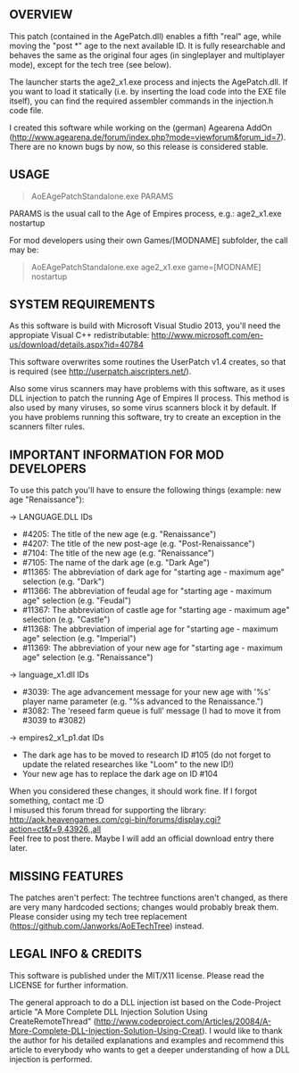 ## OVERVIEW

This patch (contained in the AgePatch.dll) enables a fifth "real" age, while moving the "post *" age to the next available ID. It is fully researchable and behaves the same as the original four ages (in singleplayer and multiplayer mode), except for the tech tree (see below).

The launcher starts the age2_x1.exe process and injects the AgePatch.dll. If you want to load it statically (i.e. by inserting the load code into the EXE file itself), you can find the required assembler commands in the injection.h code file.

I created this software while working on the (german) Agearena AddOn (http://www.agearena.de/forum/index.php?mode=viewforum&forum_id=7). There are no known bugs by now, so this release is considered stable.


## USAGE

> AoEAgePatchStandalone.exe PARAMS

PARAMS is the usual call to the Age of Empires process, e.g.: age2_x1.exe nostartup

For mod developers using their own Games/[MODNAME] subfolder, the call may be: 
> AoEAgePatchStandalone.exe age2_x1.exe game=[MODNAME] nostartup


## SYSTEM REQUIREMENTS

As this software is build with Microsoft Visual Studio 2013, you'll need the appropiate Visual C++ redistributable: http://www.microsoft.com/en-us/download/details.aspx?id=40784

This software overwrites some routines the UserPatch v1.4 creates, so that is required (see http://userpatch.aiscripters.net/).

Also some virus scanners may have problems with this software, as it uses DLL injection to patch the running Age of Empires II process. This method is also used by many viruses, so some virus scanners block it by default. If you have problems running this software, try to create an exception in the scanners filter rules.


## IMPORTANT INFORMATION FOR MOD DEVELOPERS

To use this patch you'll have to ensure the following things (example: new age "Renaissance"):

-> LANGUAGE.DLL IDs
- #4205: The title of the new age (e.g. "Renaissance")
- #4207: The title of the new post-age (e.g. "Post-Renaissance")
- #7104: The title of the new age (e.g. "Renaissance")
- #7105: The name of the dark age (e.g. "Dark Age")
- #11365: The abbreviation of dark age for "starting age - maximum age" selection (e.g. "Dark")
- #11366: The abbreviation of feudal age for "starting age - maximum age" selection (e.g. "Feudal")
- #11367: The abbreviation of castle age for "starting age - maximum age" selection (e.g. "Castle")
- #11368: The abbreviation of imperial age for "starting age - maximum age" selection (e.g. "Imperial")
- #11369: The abbreviation of your new age for "starting age - maximum age" selection (e.g. "Renaissance")

-> language_x1.dll IDs
- #3039: The age advancement message for your new age with '%s' player name parameter (e.g. "%s advanced to the Renaissance.")
- #3082: The 'reseed farm queue is full' message (I had to move it from #3039 to #3082)

-> empires2_x1_p1.dat IDs
- The dark age has to be moved to research ID #105 (do not forget to update the related researches like "Loom" to the new ID!)
- Your new age has to replace the dark age on ID #104

When you considered these changes, it should work fine. If I forgot something, contact me :D   
I misused this forum thread for supporting the library: http://aok.heavengames.com/cgi-bin/forums/display.cgi?action=ct&f=9,43926,,all    
Feel free to post there. Maybe I will add an official download entry there later.


## MISSING FEATURES

The patches aren't perfect: The techtree functions aren't changed, as there are very many hardcoded sections; changes would probably break them. Please consider using my tech tree replacement (https://github.com/Janworks/AoETechTree) instead.


## LEGAL INFO & CREDITS

This software is published under the MIT/X11 license. Please read the LICENSE for further information.

The general approach to do a DLL injection ist based on the Code-Project article "A More Complete DLL Injection Solution Using CreateRemoteThread" (http://www.codeproject.com/Articles/20084/A-More-Complete-DLL-Injection-Solution-Using-Creat).
I would like to thank the author for his detailed explanations and examples and recommend this article to everybody who wants to get a deeper understanding of how a DLL injection is performed.
